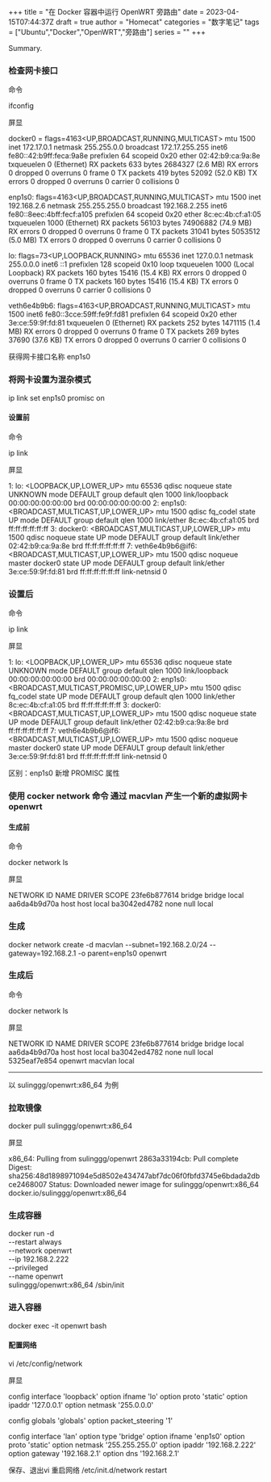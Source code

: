 +++
title = "在 Docker 容器中运行 OpenWRT 旁路由"
date = 2023-04-15T07:44:37Z
draft = true
author = "Homecat"
categories = "数字笔记"
tags = ["Ubuntu","Docker","OpenWRT","旁路由"]
series = ""
+++

Summary.

<!--more--> 


### 检查网卡接口

命令

ifconfig

屏显

docker0 = flags=4163<UP,BROADCAST,RUNNING,MULTICAST>  mtu 1500
        inet 172.17.0.1  netmask 255.255.0.0  broadcast 172.17.255.255
        inet6 fe80::42:b9ff:feca:9a8e  prefixlen 64  scopeid 0x20<link>
        ether 02:42:b9:ca:9a:8e  txqueuelen 0  (Ethernet)
        RX packets 633  bytes 2684327 (2.6 MB)
        RX errors 0  dropped 0  overruns 0  frame 0
        TX packets 419  bytes 52092 (52.0 KB)
        TX errors 0  dropped 0 overruns 0  carrier 0  collisions 0

enp1s0: flags=4163<UP,BROADCAST,RUNNING,MULTICAST>  mtu 1500
        inet 192.168.2.6  netmask 255.255.255.0  broadcast 192.168.2.255
        inet6 fe80::8eec:4bff:fecf:a105  prefixlen 64  scopeid 0x20<link>
        ether 8c:ec:4b:cf:a1:05  txqueuelen 1000  (Ethernet)
        RX packets 56103  bytes 74906882 (74.9 MB)
        RX errors 0  dropped 0  overruns 0  frame 0
        TX packets 31041  bytes 5053512 (5.0 MB)
        TX errors 0  dropped 0 overruns 0  carrier 0  collisions 0

lo: flags=73<UP,LOOPBACK,RUNNING>  mtu 65536
        inet 127.0.0.1  netmask 255.0.0.0
        inet6 ::1  prefixlen 128  scopeid 0x10<host>
        loop  txqueuelen 1000  (Local Loopback)
        RX packets 160  bytes 15416 (15.4 KB)
        RX errors 0  dropped 0  overruns 0  frame 0
        TX packets 160  bytes 15416 (15.4 KB)
        TX errors 0  dropped 0 overruns 0  carrier 0  collisions 0

veth6e4b9b6: flags=4163<UP,BROADCAST,RUNNING,MULTICAST>  mtu 1500
        inet6 fe80::3cce:59ff:fe9f:fd81  prefixlen 64  scopeid 0x20<link>
        ether 3e:ce:59:9f:fd:81  txqueuelen 0  (Ethernet)
        RX packets 252  bytes 1471115 (1.4 MB)
        RX errors 0  dropped 0  overruns 0  frame 0
        TX packets 269  bytes 37690 (37.6 KB)
        TX errors 0  dropped 0 overruns 0  carrier 0  collisions 0

获得网卡接口名称 enp1s0

### 将网卡设置为混杂模式

ip link set enp1s0 promisc on

#### 设置前

命令

ip link

屏显

1: lo: <LOOPBACK,UP,LOWER_UP> mtu 65536 qdisc noqueue state UNKNOWN mode DEFAULT group default qlen 1000
    link/loopback 00:00:00:00:00:00 brd 00:00:00:00:00:00
2: enp1s0: <BROADCAST,MULTICAST,UP,LOWER_UP> mtu 1500 qdisc fq_codel state UP mode DEFAULT group default qlen 1000
    link/ether 8c:ec:4b:cf:a1:05 brd ff:ff:ff:ff:ff:ff
3: docker0: <BROADCAST,MULTICAST,UP,LOWER_UP> mtu 1500 qdisc noqueue state UP mode DEFAULT group default
    link/ether 02:42:b9:ca:9a:8e brd ff:ff:ff:ff:ff:ff
7: veth6e4b9b6@if6: <BROADCAST,MULTICAST,UP,LOWER_UP> mtu 1500 qdisc noqueue master docker0 state UP mode DEFAULT group default
    link/ether 3e:ce:59:9f:fd:81 brd ff:ff:ff:ff:ff:ff link-netnsid 0

### 设置后


命令

ip link

屏显

1: lo: <LOOPBACK,UP,LOWER_UP> mtu 65536 qdisc noqueue state UNKNOWN mode DEFAULT group default qlen 1000
    link/loopback 00:00:00:00:00:00 brd 00:00:00:00:00:00
2: enp1s0: <BROADCAST,MULTICAST,PROMISC,UP,LOWER_UP> mtu 1500 qdisc fq_codel state UP mode DEFAULT group default qlen 1000
    link/ether 8c:ec:4b:cf:a1:05 brd ff:ff:ff:ff:ff:ff
3: docker0: <BROADCAST,MULTICAST,UP,LOWER_UP> mtu 1500 qdisc noqueue state UP mode DEFAULT group default
    link/ether 02:42:b9:ca:9a:8e brd ff:ff:ff:ff:ff:ff
7: veth6e4b9b6@if6: <BROADCAST,MULTICAST,UP,LOWER_UP> mtu 1500 qdisc noqueue master docker0 state UP mode DEFAULT group default
    link/ether 3e:ce:59:9f:fd:81 brd ff:ff:ff:ff:ff:ff link-netnsid 0

区别：enp1s0 新增 PROMISC 属性


### 使用 cocker network 命令 通过 macvlan 产生一个新的虚拟网卡 openwrt

#### 生成前

命令

docker network ls

屏显 

NETWORK ID     NAME      DRIVER    SCOPE
23fe6b877614   bridge    bridge    local
aa6da4b9d70a   host      host      local
ba3042ed4782   none      null      local

### 生成

docker network create -d macvlan --subnet=192.168.2.0/24 --gateway=192.168.2.1 -o parent=enp1s0  openwrt

### 生成后

命令

docker network ls

屏显 

NETWORK ID     NAME      DRIVER    SCOPE
23fe6b877614   bridge    bridge    local
aa6da4b9d70a   host      host      local
ba3042ed4782   none      null      local
5325eaf7e854   openwrt   macvlan   local


-------------------------------------------------------------------------------------------------------------------------------------------------------

以 sulinggg/openwrt:x86_64 为例

### 拉取镜像

docker pull sulinggg/openwrt:x86_64

屏显

x86_64: Pulling from sulinggg/openwrt
2863a33194cb: Pull complete
Digest: sha256:48d1898971094e5d8502e434747abf7dc06f0fbfd3745e6bdada2dbce2468007
Status: Downloaded newer image for sulinggg/openwrt:x86_64
docker.io/sulinggg/openwrt:x86_64

### 生成容器

docker run -d \
--restart always \
--network openwrt \
--ip 192.168.2.222 \
--privileged \
--name openwrt \
sulinggg/openwrt:x86_64 /sbin/init

### 进入容器

docker exec -it openwrt bash

#### 配置网络

vi /etc/config/network

屏显


config interface 'loopback'
        option ifname 'lo'
        option proto 'static'
        option ipaddr '127.0.0.1'
        option netmask '255.0.0.0'

config globals 'globals'
        option packet_steering '1'

config interface 'lan'
        option type 'bridge'
        option ifname 'enp1s0'
        option proto 'static'
        option netmask '255.255.255.0'
        option ipaddr '192.168.2.222'
        option gateway '192.168.2.1'
        option dns '192.168.2.1'

保存、退出vi 重启网络
/etc/init.d/network restart







